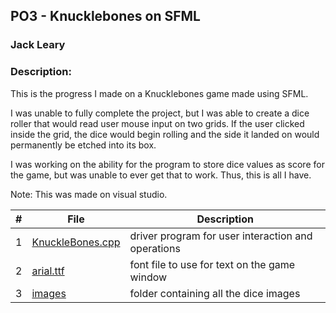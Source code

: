 ## PO3 - Knucklebones on SFML
### Jack Leary
### Description:
This is the progress I made on a Knucklebones game made using SFML.

I was unable to fully complete the project, but I was able to create a dice roller that would read user mouse input on two grids. If the user clicked inside the grid, the dice would begin rolling and the side it landed on would permanently be etched into its box.

I was working on the ability for the program to store dice values as score for the game, but was unable to ever get that to work. Thus, this is all I have. 

Note: This was made on visual studio.

|   #   | File            | Description                                        |
| :---: | --------------- | -------------------------------------------------- |
|   1   | [KnuckleBones.cpp](https://github.com/jackleary271/2143-OOP/blob/main/Assignments/PO3/KnuckleBones.cpp)       | driver program for user interaction and operations |
|   2   | [arial.ttf](https://github.com/jackleary271/2143-OOP/blob/main/Assignments/PO3/arial.ttf)                     | font file to use for text on the game window |
|   3   | [images](https://github.com/jackleary271/2143-OOP/tree/main/Assignments/PO3/images)                           | folder containing all the dice images |
